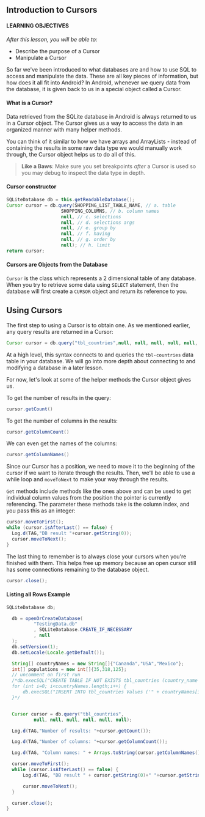 ## Introduction to Cursors

#### LEARNING OBJECTIVES
*After this lesson, you will be able to:*
- Describe the purpose of a Cursor
- Manipulate a Cursor

So far we've been introduced to what databases are and how to use SQL to access and manipulate the data. These are all key pieces of information, but how does it all fit into Android? In Android, whenever we query data from the database, it is given back to us in a special object called a Cursor.

#### What is a Cursor?

Data retrieved from the SQLite database in Android is always returned to us in a Cursor object. The Cursor gives us a way to access the data in an organized manner with many helper methods.

You can think of it similar to how we have arrays and ArrayLists - instead of containing the results in some raw data type we would manually work through, the Cursor object helps us to do all of this.

> **Like a Baws**: Make sure you set breakpoints _after_ a Cursor is used so you may debug to inspect the data type in depth.

#### Cursor constructor

```java
SQLiteDatabase db = this.getReadableDatabase();
Cursor cursor = db.query(SHOPPING_LIST_TABLE_NAME, // a. table
                    SHOPPING_COLUMNS, // b. column names
                    null, // c. selections
                    null, // d. selections args
                    null, // e. group by
                    null, // f. having
                    null, // g. order by
                    null); // h. limit
return cursor;
```

#### Cursors are Objects from the Database

`Cursor` is the class which represents a 2 dimensional table of any database. When you try to retrieve some data using `SELECT` statement, then the database will first create a `CURSOR` object and return its reference to you.


## Using Cursors

The first step to using a Cursor is to obtain one. As we mentioned earlier, any query results are returned in a Cursor:

```java
Cursor cursor = db.query("tbl_countries",null, null, null, null, null, null);
```

At a high level, this syntax connects to and queries the `tbl-countries` data table in your database. We will go into more depth about connecting to and modifying a database in a later lesson.

For now, let's look at some of the helper methods the Cursor object gives us.

To get the number of results in the query:

```java
cursor.getCount()
```

To get the number of columns in the results:

```java
cursor.getColumnCount()
```

We can even get the names of the columns:

```java
cursor.getColumnNames()
```

Since our Cursor has a position, we need to move it to the beginning of the cursor if we want to iterate through the results. Then, we'll be able to use a while loop and `moveToNext` to make your way through the results.

`Get` methods include methods like the ones above and can be used to get individual column values from the position the pointer is currently referencing. The parameter these methods take is the column index, and you pass this as an integer:

```java
cursor.moveToFirst();
while (cursor.isAfterLast() == false) {
  Log.d(TAG,"DB result "+cursor.getString(0));
  cursor.moveToNext();
}
```

The last thing to remember is to always close your cursors when you're finished with them. This helps free up memory because an open cursor still has some connections remaining to the database object.

```java
cursor.close();
```

#### Listing all Rows Example

```java
SQLiteDatabase db;

  db = openOrCreateDatabase(
          "TestingData.db"
          , SQLiteDatabase.CREATE_IF_NECESSARY
          , null
  );
  db.setVersion(1);
  db.setLocale(Locale.getDefault());

  String[] countryNames = new String[]{"Cananda","USA","Mexico"};
  int[] populations = new int[]{35,318,125};
  // uncomment on first run
  /*db.execSQL("CREATE TABLE IF NOT EXISTS tbl_countries (country_name VARCHAR, population VARCHAR);");
  for (int i=0; i<countryNames.length;i++) {
      db.execSQL("INSERT INTO tbl_countries Values ('" + countryNames[i] + "', '"+ populations[i] + "');");
  }*/


  Cursor cursor = db.query("tbl_countries",
          null, null, null, null, null, null);

  Log.d(TAG,"Number of results: "+cursor.getCount());

  Log.d(TAG,"Number of columns: "+cursor.getColumnCount());

  Log.d(TAG, "Column names: " + Arrays.toString(cursor.getColumnNames()));

  cursor.moveToFirst();
  while (cursor.isAfterLast() == false) {
      Log.d(TAG, "DB result " + cursor.getString(0)+" "+cursor.getString(1));

      cursor.moveToNext();
  }

  cursor.close();
}
```
